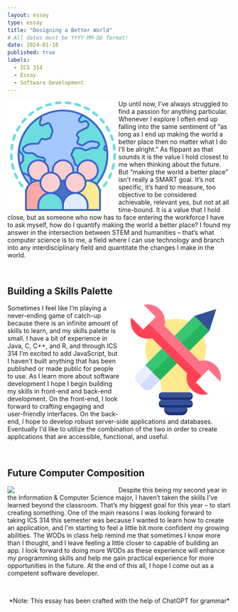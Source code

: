 ```yaml
---
layout: essay
type: essay
title: "Designing a Better World"
# All dates must be YYYY-MM-DD format!
date: 2024-01-18
published: true
labels:
  - ICS 314
  - Essay
  - Software Development
---
```


<div>

  <img align="left" width = "250" src="../img/essay_pics/designindevelopment/designindevelopment_1.png">

Up until now, I’ve always struggled to find a passion for anything particular. Whenever I explore I often end up falling into the same sentiment of “as long as I end up making the world a better place then no matter what I do I’ll be alright.” As flippant as that sounds it is the value I hold closest to me when thinking about the future. But “making the world a better place” isn’t really a SMART goal. It’s not specific, it’s hard to measure, too objective to be considered achievable, relevant yes, but not at all time-bound. It is a value that I hold close, but as someone who now has to face entering the workforce I have to ask myself, how do I quantify making the world a better place? I found my answer in the intersection between STEM and humanities – that’s what  computer science is to me, a field where I can use technology and branch into any interdisciplinary field and quantitate the changes I make in the world.
</div>

<br>

<div>
  
## Building a Skills Palette

<img align="right" width = "250" src="../img/essay_pics/designindevelopment/designindevelopment_2.png">

Sometimes I feel like I’m playing a never-ending game of catch-up because there is an infinite amount of skills to learn, and my skills palette is small. I have a bit of experience in Java, C, C++, and R, and through ICS 314 I’m excited to add JavaScript, but I haven't built anything that has been published or made public for people to use. As I learn more about software development I hope I begin building my skills in front-end and back-end development. On the front-end, I look forward to crafting engaging and user-friendly interfaces. On the back-end, I hope to develop robust server-side applications and databases. Eventually I'd like to utilize the combination of the two in order to create applications that are accessible, functional, and useful.

<br>

</div>

<div>

## Future Computer Composition

<img align="left" width = "250" src="../img/essay_pics/designindevelopment/designindevelopment_3.png">

Despite this being my second year in the Information & Computer Science major, I haven’t taken the skills I’ve learned beyond the classroom. That’s my biggest goal for this year – to start creating something. One of the main reasons I was looking forward to taking ICS 314 this semester was because I wanted to learn how to create an application, and I'm starting to feel a little bit more confident my growing abilities. The WODs in class help remind me that sometimes I know more than I thought, and I leave feeling a little closer to capable of building an app. I look forward to doing more WODs as these experience will enhance my programming skills and help me gain practical experience for more opportunities in the future. At the end of this all, I hope I come out as a competent software developer.

</div>

<br>
<p align="center">
*Note: This essay has been crafted with the help of ChatGPT for grammar*


